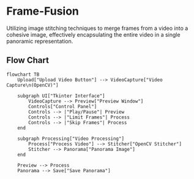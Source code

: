# Frame-Fusion
 Utilizing image stitching techniques to merge frames from a video into a cohesive image, effectively encapsulating the entire video in a single panoramic representation.

 ## Flow Chart
```mermaid
flowchart TB
    Upload["Upload Video Button"] --> VideoCapture["Video Capture\n(OpenCV)"]
    
    subgraph UI["Tkinter Interface"]
        VideoCapture --> Preview["Preview Window"]
        Controls["Control Panel"]
        Controls --> |"Play/Pause"| Preview
        Controls --> |"Limit Frames"| Process
        Controls --> |"Skip Frames"| Process
    end
    
    subgraph Processing["Video Processing"]
        Process["Process Video"] --> Stitcher["OpenCV Stitcher"]
        Stitcher --> Panorama["Panorama Image"]
    end
    
    Preview --> Process
    Panorama --> Save["Save Panorama"]
 ```
